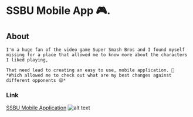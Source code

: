 # SSBU Mobile App 🎮.

## About

```
I'm a huge fan of the video game Super Smash Bros and I found myself 
missing for a place that allowed me to know more about the characters I liked playing,

That need lead to creating an easy to use, mobile application. 📱 
*Which allowed me to check out what are my best changes against different opponents 😄*

```

### Link

[SSBU Mobile Application](https://danielratmiroff.github.io/ssbu/) 
![alt text](https://q-static.ninox.com/images/redesign-2020/icon-link.svg "SSBU")
